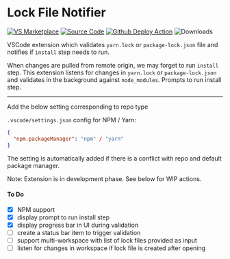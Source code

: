 # Lock File Notifier

[![VS Marketplace](https://vsmarketplacebadge.apphb.com/version-short/ayudh.lock-file-notifier.svg)](https://marketplace.visualstudio.com/items?itemName=ayudh.lock-file-notifier)
[![Source Code](https://img.shields.io/badge/GitHub-source-brightgreen?style=flat&logo=github)](https://github.com/Ayudh/lock-file-notifier)
[![Github Deploy Action](https://img.shields.io/endpoint.svg?url=https%3A%2F%2Factions-badge.atrox.dev%2FAyudh%2Flock-file-notifier%2Fbadge&style=flat)](https://github.com/Ayudh/lock-file-notifier/actions?query=workflow%3ADeploy)
![Downloads](https://vsmarketplacebadge.apphb.com/downloads/ayudh.lock-file-notifier.svg)

VSCode extension which validates `yarn.lock` or `package-lock.json` file and
notifies if `install` step needs to run.

When changes are pulled from remote origin, we may forget to run `install`
step. This extension listens for changes in `yarn.lock` or `package-lock.json`
and validates in the background against `node_modules`. Prompts to run
install step.

---

Add the below setting corresponding to repo type

`.vscode/settings.json` config for NPM / Yarn:

```json
{
  "npm.packageManager": "npm" / "yarn"
}
```

The setting is automatically added if there is a conflict with
repo and default package manager.

Note: Extension is in development phase. See below for WIP actions.

#### To Do

- [x] NPM support
- [x] display prompt to run install step
- [x] display progress bar in UI during validation
- [ ] create a status bar item to trigger validation
- [ ] support multi-workspace with list of lock files provided as input
- [ ] listen for changes in workspace if lock file is created after opening
